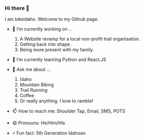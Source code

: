 ### Hi there 👋

I am bikeidaho. Welcome to my Github page.  


- 🔭 I’m currently working on ...
   1. A Website revamp for a local non-profit trail organisation.
   1. Getting back into shape.
   1. Being more present with my family.

- 🌱 I’m currently learning Python and React.JS

- 💬 Ask me about ...  
   1. Idaho
   1. Mountain Biking
   1. Trail Running
   1. Coffee
   1. Or really anything. I love to ramble!

- 📫 How to reach me: Shoulder Tap, Email, SMS, POTS

- 😄 Pronouns: He/Him/His

- ⚡ Fun fact: 5th Generation Idahoan


